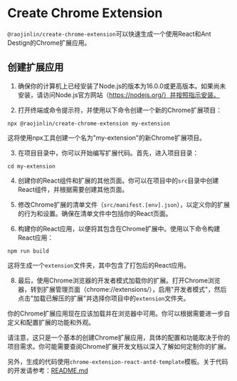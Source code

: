# Create Chrome Extension


`@raojinlin/create-chrome-extension`可以快速生成一个使用React和Ant Destign的Chrome扩展应用。

## 创建扩展应用
1. 确保你的计算机上已经安装了Node.js的版本为16.0.0或更高版本。如果尚未安装，请访问Node.js官方网站（https://nodejs.org/）并按照指示安装。

2. 打开终端或命令提示符，并使用以下命令创建一个新的Chrome扩展项目：

```
npx @raojinlin/create-chrome-extension my-extension
```

这将使用npx工具创建一个名为"my-extension"的新Chrome扩展项目。

3. 在项目目录中，你可以开始编写扩展代码。首先，进入项目目录：

```
cd my-extension
```

4. 创建你的React组件和扩展的其他页面。你可以在项目中的`src`目录中创建React组件，并根据需要创建其他页面。

5. 修改Chrome扩展的清单文件（`src/manifest.[env].json`），以定义你的扩展的行为和设置。确保在清单文件中包括你的React页面。

6. 构建你的React应用，以便将其包含在Chrome扩展中。使用以下命令构建React应用：

```
npm run build
```

这将生成一个`extension`文件夹，其中包含了打包后的React应用。

8. 最后，使用Chrome浏览器的开发者模式加载你的扩展。打开Chrome浏览器，转到扩展管理页面（chrome://extensions/），启用"开发者模式"，然后点击"加载已解压的扩展"并选择你项目中的`extension`文件夹。

你的Chrome扩展应用现在应该加载并在浏览器中可用。你可以根据需要进一步自定义和配置扩展的功能和外观。

请注意，这只是一个基本的创建Chrome扩展应用，具体的配置和功能取决于你的项目需求。你可能需要查阅Chrome扩展开发文档以深入了解如何定制你的扩展。


另外，生成的代码使用```chrome-extension-react-antd-template```模板。关于代码的开发请参考：[README.md](https://github.com/raojinlin/chrome-extension-react-antd-template/blob/master/README.md)